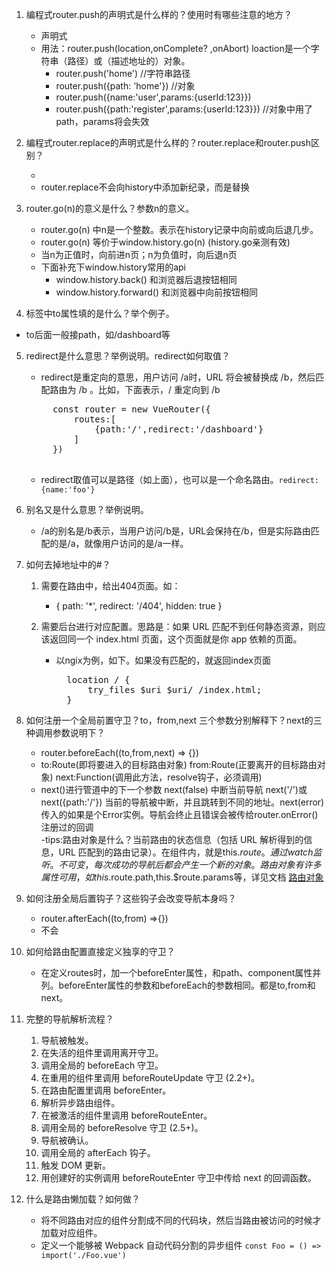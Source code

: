 1. 编程式router.push的声明式是什么样的？使用时有哪些注意的地方？
    + 声明式 <router-link :to="...">
    + 用法：router.push(location,onComplete? ,onAbort)  loaction是一个字符串（路径）或（描述地址的）对象。
        * router.push('home') //字符串路径
        * router.push({path: 'home'}) //对象
        * router.push({name:'user',params:{userId:123}})
        * router.push({path:'register',params:{userId:123}}) //对象中用了path，params将会失效

2. 编程式router.replace的声明式是什么样的？router.replace和router.push区别？
    + <router-link :to="..." replace>
    + router.replace不会向history中添加新纪录，而是替换

3. router.go(n)的意义是什么？参数n的意义。
    + router.go(n) 中n是一个整数。表示在history记录中向前或向后退几步。
    + router.go(n) 等价于window.history.go(n) (history.go亲测有效)
    + 当n为正值时，向前进n页；n为负值时，向后退n页
    + 下面补充下window.history常用的api
        - window.history.back() 和浏览器后退按钮相同
        - window.history.forward() 和浏览器中向前按钮相同

4. <router-link> 标签中to属性填的是什么？举个例子。
    
+ <router-link to='/'> to后面一般接path，如/dashboard等
    
5. redirect是什么意思？举例说明。redirect如何取值？
    + redirect是重定向的意思，用户访问 /a时，URL 将会被替换成 /b，然后匹配路由为 /b 。比如，下面表示，/ 重定向到 /b
    <pre>
        const router = new VueRouter({
            routes:[
                {path:'/',redirect:'/dashboard'}
            ]
        })
    </pre>
    + redirect取值可以是路径（如上面），也可以是一个命名路由。`redirect:{name:'foo'}`

6. 别名又是什么意思？举例说明。
    + /a的别名是/b表示，当用户访问/b是，URL会保持在/b，但是实际路由匹配的是/a，就像用户访问的是/a一样。

7. 如何去掉地址中的#？
    1. 需要在路由中，给出404页面。如：
        
        - { path: '*', redirect: '/404', hidden: true }
    2. 需要后台进行对应配置。思路是：如果 URL 匹配不到任何静态资源，则应该返回同一个 index.html 页面，这个页面就是你 app 依赖的页面。
        + 以ngix为例，如下。如果没有匹配的，就返回index页面
            <pre>
            location / {
                try_files $uri $uri/ /index.html;
            }
        </pre>
    
8. 如何注册一个全局前置守卫？to，from,next 三个参数分别解释下？next的三种调用参数说明下？
    + router.beforeEach((to,from,next) => {})
    + to:Route(即将要进入的目标路由对象)  from:Route(正要离开的目标路由对象)   next:Function(调用此方法，resolve钩子，必须调用)  
    + next()进行管道中的下一个参数  next(false) 中断当前导航  next('/')或next({path:'/'}) 当前的导航被中断，并且跳转到不同的地址。next(error) 传入的如果是个Error实例。导航会终止且错误会被传给router.onError()注册过的回调  
	-tips:路由对象是什么？当前路由的状态信息（包括 URL 解析得到的信息，URL 匹配到的路由记录）。在组件内，就是this.$route。通过watch监听。不可变，每次成功的导航后都会产生一个新的对象。路由对象有许多属性可用，如this.$route.path,this.$route.params等，详见文档 [路由对象](https://router.vuejs.org/zh/api/#%E8%B7%AF%E7%94%B1%E5%AF%B9%E8%B1%A1)
9. 如何注册全局后置钩子？这些钩子会改变导航本身吗？
    + router.afterEach((to,from) =>{})
    + 不会
10. 如何给路由配置直接定义独享的守卫？
    
    + 在定义routes时，加一个beforeEnter属性，和path、component属性并列。beforeEnter属性的参数和beforeEach的参数相同。都是to,from和next。
11. 完整的导航解析流程？
    1. 导航被触发。
    2. 在失活的组件里调用离开守卫。
    3. 调用全局的 beforeEach 守卫。
    4. 在重用的组件里调用 beforeRouteUpdate 守卫 (2.2+)。
    5. 在路由配置里调用 beforeEnter。
    6. 解析异步路由组件。
    7. 在被激活的组件里调用 beforeRouteEnter。
    8. 调用全局的 beforeResolve 守卫 (2.5+)。
    9. 导航被确认。
    10. 调用全局的 afterEach 钩子。
    11. 触发 DOM 更新。
    12. 用创建好的实例调用 beforeRouteEnter 守卫中传给 next 的回调函数。

12. 什么是路由懒加载？如何做？
    + 将不同路由对应的组件分割成不同的代码块，然后当路由被访问的时候才加载对应组件。
    + 定义一个能够被 Webpack 自动代码分割的异步组件 `const Foo = () => import('./Foo.vue')`
